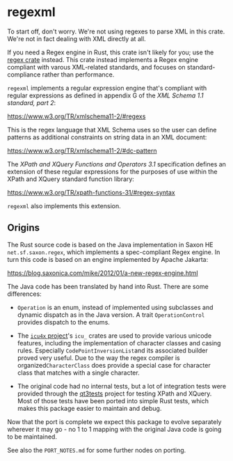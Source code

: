 # regexml

To start off, don't worry. We're not using regexes to parse XML in this crate.
We're not in fact dealing with XML directly at all.

If you need a Regex engine in Rust, this crate isn't likely for you; use the
[regex crate](https://crates.io/crates/regex) instead. This crate instead
implements a Regex engine compliant with varous XML-related standards, and
focuses on standard-compliance rather than performance.

`regexml` implements a regular expression engine that's compliant with regular
expressions as defined in appendix G of the _XML Schema 1.1 standard, part 2_:

https://www.w3.org/TR/xmlschema11-2/#regexs

This is the regex language that XML Schema uses so the user can define patterns
as additional constraints on string data in an XML document:

https://www.w3.org/TR/xmlschema11-2/#dc-pattern

The _XPath and XQuery Functions and Operators 3.1_ specification defines an
extension of these regular expressions for the purposes of use within the XPath
and XQuery standard function library:

https://www.w3.org/TR/xpath-functions-31/#regex-syntax

`regexml` also implements this extension.

## Origins

The Rust source code is based on the Java implementation in Saxon HE
`net.sf.saxon.regex`, which implements a spec-compliant Regex engine. In turn
this code is based on an engine implemented by Apache Jakarta:

https://blog.saxonica.com/mike/2012/01/a-new-regex-engine.html

The Java code has been translated by hand into Rust. There are some differences:

- `Operation` is an enum, instead of implemented using subclasses and dynamic
  dispatch as in the Java version. A trait `OperationControl` provides dispatch
  to the enums.

- The [`icu4x` project](https://docs.rs/icu/latest/icu/)'s `icu_` crates are
  used to provide various unicode features, including the implementation of
  character classes and casing rules. Especially `CodePointInversionList`and
  its associated builder proved very useful. Due to the way the regex compiler is
  organized`CharacterClass` does provide a special case for character class
  that matches with a single character.

- The original code had no internal tests, but a lot of integration tests were
  provided through the [qt3tests](https://github.com/w3c/qt3tests) project for
  testing XPath and XQuery. Most of those tests have been ported into simple
  Rust tests, which makes this package easier to maintain and debug.

Now that the port is complete we expect this package to evolve separately
wherever it may go - no 1 to 1 mapping with the original Java code is going to
be maintained.

See also the `PORT_NOTES.md` for some further nodes on porting.
